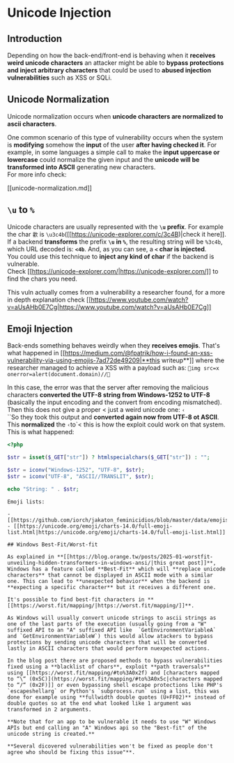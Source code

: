 # Unicode Injection


## Introduction

Depending on how the back-end/front-end is behaving when it **receives weird unicode characters** an attacker might be able to **bypass protections and inject arbitrary characters** that could be used to **abused injection vulnerabilities** such as XSS or SQLi.

## Unicode Normalization

Unicode normalization occurs when **unicode characters are normalized to ascii characters**.

One common scenario of this type of vulnerability occurs when the system is **modifying** somehow the **input** of the user **after having checked it**. For example, in some languages a simple call to make the **input uppercase or lowercase** could normalize the given input and the **unicode will be transformed into ASCII** generating new characters.\
For more info check:

[[unicode-normalization.md]]

## `\u` to `%`

Unicode characters are usually represented with the **`\u` prefix**. For example the char `㱋` is `\u3c4b`([[https://unicode-explorer.com/c/3c4B)|check it here]]. If a backend **transforms** the prefix **`\u` in `%`**, the resulting string will be `%3c4b`, which URL decoded is: **`<4b`**. And, as you can see, a **`<` char is injected**.\
You could use this technique to **inject any kind of char** if the backend is vulnerable.\
Check [[https://unicode-explorer.com/|https://unicode-explorer.com/]] to find the chars you need.

This vuln actually comes from a vulnerability a researcher found, for a more in depth explanation check [[https://www.youtube.com/watch?v=aUsAHb0E7Cg|https://www.youtube.com/watch?v=aUsAHb0E7Cg]]

## Emoji Injection

Back-ends something behaves weirdly when they **receives emojis**. That's what happened in [[https://medium.com/@fpatrik/how-i-found-an-xss-vulnerability-via-using-emojis-7ad72de49209|**this writeup**]] where the researcher managed to achieve a XSS with a payload such as: `💋img src=x onerror=alert(document.domain)//💛`

In this case, the error was that the server after removing the malicious characters **converted the UTF-8 string from Windows-1252 to UTF-8** (basically the input encoding and the convert from encoding mismatched). Then this does not give a proper < just a weird unicode one: `‹`\
``So they took this output and **converted again now from UTF-8 ot ASCII**. This **normalized** the `‹`to`< this is how the exploit could work on that system.\
This is what happened:

```php
<?php

$str = isset($_GET["str"]) ? htmlspecialchars($_GET["str"]) : "";

$str = iconv("Windows-1252", "UTF-8", $str);
$str = iconv("UTF-8", "ASCII//TRANSLIT", $str);

echo "String: " . $str;
```
```
Emoji lists:

- [[https://github.com/iorch/jakaton_feminicidios/blob/master/data/emojis.csv|https://github.com/iorch/jakaton_feminicidios/blob/master/data/emojis.csv]]
- [[https://unicode.org/emoji/charts-14.0/full-emoji-list.html|https://unicode.org/emoji/charts-14.0/full-emoji-list.html]]

## Windows Best-Fit/Worst-fit

As explained in **[[https://blog.orange.tw/posts/2025-01-worstfit-unveiling-hidden-transformers-in-windows-ansi/|this great post]]**, Windows has a feature called **Best-Fit** which will **replace unicode characters** that cannot be displayed in ASCII mode with a similar one. This can lead to **unexpected behavior** when the backend is **expecting a specific character** but it receives a different one.

It's possible to find best-fit characters in **[[https://worst.fit/mapping/|https://worst.fit/mapping/]]**.

As Windows will usually convert unicode strings to ascii strings as one of the last parts of the execution (usually going from a "W" suffixed API to an "A" suffixed API like  `GetEnvironmentVariableA` and `GetEnvironmentVariableW`) this would allow atackers to bypass protections by sending unicode characters that will be converted lastly in ASCII characters that would perform nuexpected actions.

In the blog post there are proposed methods to bypass vulnerabilities fixed using a **blacklist of chars**, exploit **path traversals** using [[https://worst.fit/mapping/#to%3A0x2f) and [characters mapped to “\“ (0x5C)](https://worst.fit/mapping/#to%3A0x5c|characters mapped to “/“ (0x2F)]] or even bypassing shell escape protections like PHP's `escapeshellarg` or Python's `subprocess.run` using a list, this was done for example using **fullwidth double quotes (U+FF02)** instead of double quotes so at the end what looked like 1 argument was transformed in 2 arguments.

**Note that for an app to be vulnerable it needs to use "W" Windows APIs but end calling an "A" Windows api so the "Best-fit" of the unicode string is created.**

**Several dicovered vulnerabilities won't be fixed as people don't agree who should be fixing this issue"**.



